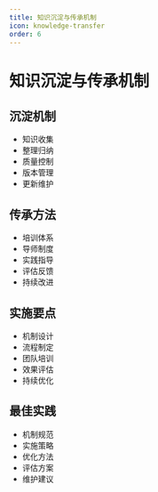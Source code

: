 ```yaml
---
title: 知识沉淀与传承机制
icon: knowledge-transfer
order: 6
---
```


# 知识沉淀与传承机制

## 沉淀机制
- 知识收集
- 整理归纳
- 质量控制
- 版本管理
- 更新维护

## 传承方法
- 培训体系
- 导师制度
- 实践指导
- 评估反馈
- 持续改进

## 实施要点
- 机制设计
- 流程制定
- 团队培训
- 效果评估
- 持续优化

## 最佳实践
- 机制规范
- 实施策略
- 优化方法
- 评估方案
- 维护建议
